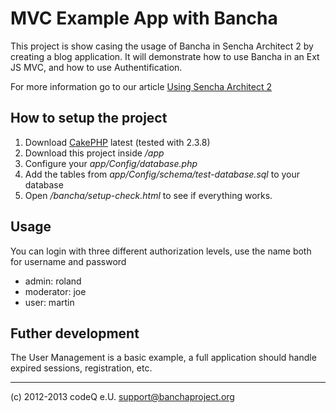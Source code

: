 MVC Example App with Bancha
===========================

This project is show casing the usage of Bancha in Sencha Architect 2 by creating a blog application. It will demonstrate how to use Bancha in an Ext JS MVC, and how to use Authentification.

For more information go to our article [Using Sencha Architect 2](http://banchaproject.org/using-sencha-architect-2.html)

How to setup the project
------------------------
1. Download [CakePHP](http://www.cakephp.org) latest (tested with 2.3.8)
1. Download this project inside _/app_
1. Configure your _app/Config/database.php_
1. Add the tables from _app/Config/schema/test-database.sql_ to your database
1. Open _/bancha/setup-check.html_ to see if everything works.



Usage
-----
You can login with three different authorization levels, use the name both for username and password

* admin:     roland
* moderator: joe
* user:      martin


Futher development
------------------
The User Management is a basic example, a full application should handle expired sessions, registration, etc.


-------------------------

(c) 2012-2013 codeQ e.U.
support@banchaproject.org
